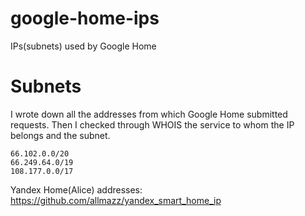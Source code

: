 # google-home-ips
IPs(subnets) used by Google Home
# Subnets
I wrote down all the addresses from which Google Home submitted requests. Then I checked through WHOIS the service to whom the IP belongs and the subnet.

```
66.102.0.0/20
66.249.64.0/19
108.177.0.0/17
```
Yandex Home(Alice) addresses: https://github.com/allmazz/yandex_smart_home_ip
